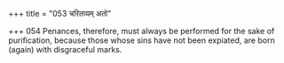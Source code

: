 +++
title = "053 चरितव्यम् अतो"

+++
054	Penances, therefore, must always be performed for the sake of purification, because those whose sins have not been expiated, are born (again) with disgraceful marks.
